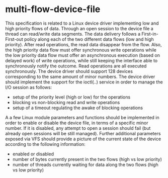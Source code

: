 # multi-flow-device-file

This specification is related to a Linux device driver implementing low and high priority flows of data. Through an open session to the device file a thread can read/write data segments. The data delivery follows a First-in-First-out policy along each of the two different data flows (low and high priority). After read operations, the read data disappear from the flow. Also, the high priority data flow must offer synchronous write operations while the low priority data flow must offer an asynchronous execution (based on delayed work) of write operations, while still keeping the interface able to synchronously notify the outcome. Read operations are all executed synchronously. The device driver should support 128 devices corresponding to the same amount of minor numbers.
The device driver should implement the support for the ioctl(..) service in order to manage the I/O session as follows:

- setup of the priority level (high or low) for the operations
- blocking vs non-blocking read and write operations
- setup of a timeout regulating the awake of blocking operations

A a few Linux module parameters and functions should be implemented in order to enable or disable the device file, in terms of a specific minor number. If it is disabled, any attempt to open a session should fail (but already open sessions will be still managed). Further additional parameters exposed via VFS should provide a picture of the current state of the device according to the following information:

- enabled or disabled
- number of bytes currently present in the two flows (high vs low priority)
- number of threads currently waiting for data along the two flows (high vs low priority)
